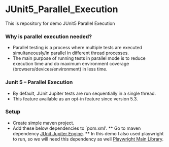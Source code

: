 # JUnit5_Parallel_Execution
This is repository for demo JUnit5 Parallel Execution

### Why is parallel execution needed?
* Parallel testing is a process where multiple tests are executed simultaneously/in parallel in different thread processes.
* The main purpose of running tests in parallel mode is to reduce execution time and do maximum environment coverage (browsers/devices/environment) in less time.

### Junit 5 – Parallel Execution
* By default, JUnit Jupiter tests are run sequentially in a single thread.
* This feature available as an opt-in feature since version 5.3.

### Setup
* Create simple maven project.
* Add these below dependencies to `pom.xml'.
    ** Go to maven dependency [JUnit Jupiter Engine](https://mvnrepository.com/artifact/org.junit.jupiter/junit-jupiter-engine/).
    ** In this demo I also used playwright to run, so we will need this dependency as well [Playwright Main Library](https://mvnrepository.com/artifact/com.microsoft.playwright/playwright/).

